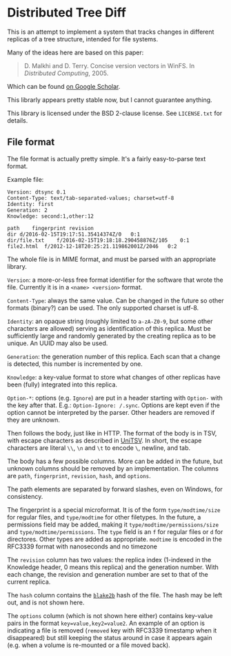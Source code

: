 # Distributed Tree Diff

This is an attempt to implement a system that tracks changes in different
replicas of a tree structure, intended for file systems.

Many of the ideas here are based on this paper:

> D. Malkhi and D. Terry. Concise version vectors in WinFS. In *Distributed
> Computing*, 2005.

Which can be found [on Google Scholar](https://scholar.google.nl/scholar?cluster=15694180381552406021).

This librarly appears pretty stable now, but I cannot guarantee anything.

This library is licensed under the BSD 2-clause license. See `LICENSE.txt` for
details.

## File format

The file format is actually pretty simple. It's a fairly easy-to-parse text
format.

Example file:

    Version: dtsync 0.1
    Content-Type: text/tab-separated-values; charset=utf-8
    Identity: first
    Generation: 2
    Knowledge: second:1,other:12
    
    path	fingerprint	revision
    dir	d/2016-02-15T19:17:51.35414374Z/0	0:1
    dir/file.txt	f/2016-02-15T19:18:18.290458876Z/105	0:1
    file2.html	f/2012-12-18T20:25:21.119862001Z/2046	0:2

The whole file is in MIME format, and must be parsed with an appropriate
library.

`Version`: a more-or-less free format identifier for the software that wrote the
file. Currently it is in a `<name> <version>` format.

`Content-Type`: always the same value. Can be changed in the future so other
formats (binary?) can be used. The only supported charset is utf-8.

`Identity`: an opaque string (roughly limited to `a-zA-Z0-9`, but some other
characters are allowed) serving as identification of this replica. Must be
sufficiently large and randomly generated by the creating replica as to be
unique. An UUID may also be used.

`Generation`: the generation number of this replica. Each scan that a change is
detected, this number is incremented by one.

`Knowledge`: a key-value format to store what changes of other replicas have
been (fully) integrated into this replica.

`Option-*`: options (e.g. `Ignore`) are put in a header starting with `Option-`
with the key after that. E.g.: `Option-Ignore: /.sync`. Options are kept even if
the option cannot be interpreted by the parser. Other headers are removed if
they are unknown.

Then follows the body, just like in HTTP. The format of the body is in TSV, with
escape characters as described in [UniTSV](https://github.com/aykevl/unitsv). In
short, the escape characters are literal `\\`, `\n` and `\t` to encode `\`,
newline, and tab.

The body has a few possible columns. More can be added in the future, but
unknown columns should be removed by an implementation. The columns are `path`,
`fingerprint`, `revision`, `hash`, and `options`.

The path elements are separated by forward slashes, even on Windows, for
consistency.

The fingerprint is a special microformat. It is of the form `type/modtime/size`
for regular files, and `type/modtime` for other filetypes. In the future, a
permissions field may be added, making it `type/modtime/permissions/size` and
`type/modtime/permissions`. The `type` field is an `f` for regular files or `d`
for directores. Other types are added as appropriate. `modtime` is encoded in
the RFC3339 format with nanoseconds and no timezone

The `revision` column has two values: the replica index (1-indexed in the
Knowledge header, 0 means this replica) and the generation number. With each
change, the revision and generation number are set to that of the current
replica.

The `hash` column contains the [`blake2b`](https://blake2.net/) hash of the
file. The hash may be left out, and is not shown here.

The `options` column (which is not shown here either) contains key-value pairs
in the format `key=value,key2=value2`. An example of an option is indicating a
file is removed (`removed` key with RFC3339 timestamp when it disappeared) but
still keeping the status around in case it appears again (e.g. when a volume is
re-mounted or a file moved back).
